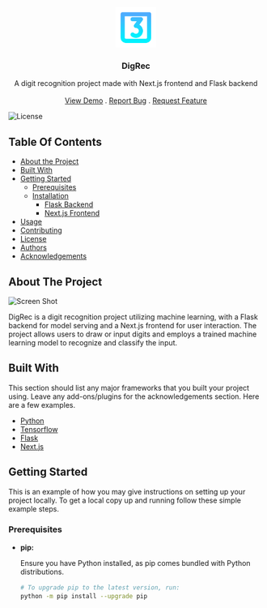 <br/>
<p align="center">
  <a href="https://github.com/itsskofficial/Machine-Learning">
    <img src="frontend/public/logo.svg" alt="Logo" width="80" height="80">
  </a>

  <h3 align="center">DigRec</h3>

  <p align="center">
    A digit recognition project made with Next.js frontend and Flask backend
    <br/>
    <br/>
    <a href="https://github.com/itsskofficial/Machine-Learning">View Demo</a>
    .
    <a href="https://github.com/itsskofficial/Machine-Learning/issues">Report Bug</a>
    .
    <a href="https://github.com/itsskofficial/Machine-Learning/issues">Request Feature</a>
  </p>
</p>

![License](https://img.shields.io/github/license/itsskofficial/Machine-Learning) 

## Table Of Contents

* [About the Project](#about-the-project)
* [Built With](#built-with)
* [Getting Started](#getting-started)
  * [Prerequisites](#prerequisites)
  * [Installation](#installation)
    * [Flask Backend](#flask-backend)
    * [Next.js Frontend](#nextjs-frontend)
* [Usage](#usage)
* [Contributing](#contributing)
* [License](#license)
* [Authors](#authors)
* [Acknowledgements](#acknowledgements)

## About The Project

![Screen Shot](digit-recognition.png)

DigRec is a digit recognition project utilizing machine learning, with a Flask backend for model serving and a Next.js frontend for user interaction. The project allows users to draw or input digits and employs a trained machine learning model to recognize and classify the input.

## Built With

This section should list any major frameworks that you built your project using. Leave any add-ons/plugins for the acknowledgements section. Here are a few examples.

* [Python](htttps://python.org)
* [Tensorflow](https://www.tensorflow.org/)
* [Flask](https://flask.palletsprojects.com/en/3.0.x/)
* [Next.js](https://nextjs.org/)

## Getting Started

This is an example of how you may give instructions on setting up your project locally.
To get a local copy up and running follow these simple example steps.

### Prerequisites

* **pip:**
  
  Ensure you have Python installed, as pip comes bundled with Python distributions.

  ```sh
  # To upgrade pip to the latest version, run:
  python -m pip install --upgrade pip
